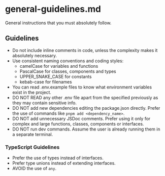 # general-guidelines.md

General instructions that you must absolutely follow.

## Guidelines
- Do not include inline comments in code, unless the complexity makes it absolutely necessary.
- Use consistent naming conventions and coding styles: 
  - camelCase for variables and functions
  - PascalCase for classes, components and types
  - UPPER_SNAKE_CASE for constants
  - kebab-case for filenames
- You can read .env.example files to know what environment variables exist in the project.
- DO NOT READ any other .env file apart from the specified previously as they may contain sensitive info.
- DO NOT add new dependencies editing the package.json directly. Prefer the use of commands like `pnpm add <dependency_name>`.
- DO NOT add unnecessary JSDoc comments. Prefer using it only for complex and large functions, classes, components or interfaces.
- DO NOT run dev commands. Assume the user is already running them in a separate terminal.

### TypeScript Guidelines
- Prefer the use of types instead of interfaces.
- Prefer type unions instead of extending interfaces.
- AVOID the use of `any`.